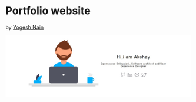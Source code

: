 # Portfolio website

by  <a href="https://github.com/yogeshnain" rel="yogeshnain">Yogesh Nain</a>

 <a href="https://yogeshnain.github.io/" rel="yogeshnain">![](img/banner.jpg)</a>
